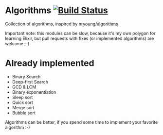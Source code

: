 # Algorithms [![Build Status](https://travis-ci.org/dieselpoweredkitten/algorithms.png?branch=master)](https://travis-ci.org/dieselpoweredkitten/algorithms)

Collection of algorithms, inspired by [nryoung/algorithms](https://github.com/nryoung/algorithms)


Important note: this modules can be slow, because it's my own polygon for learning Elixir, but pull requests with fixes (or implemented algorithms) are welcome ;-)

# Already implemented

* Binary Search
* Deep-first Search
* GCD & LCM
* Binary exponentiation
* Sleep sort
* Quick sort
* Merge sort
* Bubble sort

Algorithms can be better, if you spend some time to implement your favorite algorithm :-)
